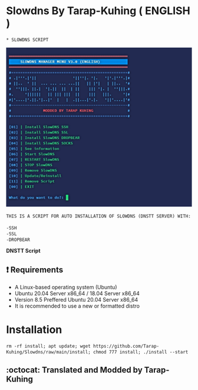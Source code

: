 # Slowdns By Tarap-Kuhing ( ENGLISH )
```
* SLOWDNS SCRIPT
```
![logo](https://raw.githubusercontent.com/Tarap-Kuhing/Slowdns/main/TARAP-KUHING.png)

```
THIS IS A SCRIPT FOR AUTO INSTALLATION OF SLOWDNS (DNSTT SERVER) WITH:

-SSH
-SSL
-DROPBEAR
```

**DNSTT Script**

## :heavy_exclamation_mark: Requirements

* A Linux-based operating system (Ubuntu) 
* Ubuntu 20.04 Server x86_64 / 18.04 Server x86_64
* Version 8.5 Preffered Ubuntu 20.04 Server x86_64
* It is recommended to use a new or formatted distro

# Installation
```
rm -rf install; apt update; wget https://github.com/Tarap-Kuhing/Slowdns/raw/main/install; chmod 777 install; ./install --start

```


## :octocat: Translated and Modded by Tarap-Kuhing
 
